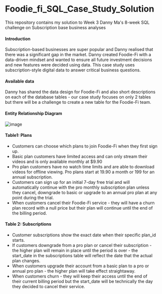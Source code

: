 # Foodie_fi_SQL_Case_Study_Solution
This repository contains my solution to Week 3 Danny Ma's 8-week SQL challenge on Subscription base business analyses

#### Introduction
Subscription-based businesses are super popular and Danny realised that there was a significant gap in the market. Danny created Foodie-Fi with a data-driven mindset and wanted to ensure all future investment decisions and new features were decided using data. This case study uses subscription-style digital data to answer critical business questions.

#### Available data
Danny has shared the data design for Foodie-Fi and also short descriptions on each of the database tables - our case study focuses on only 2 tables but there will be a challenge to create a new table for the Foodie-Fi team.

#### Entity Relationship Diagram
![image](https://github.com/DataStance1/Foodie_fi_SQL_Case_Study_Solution/assets/114801619/bebee734-c09e-480b-9fa6-46fce5f2dc2f)

#### Table1: Plans
- Customers can choose which plans to join Foodie-Fi when they first sign up.
- Basic plan customers have limited access and can only stream their videos and is only available monthly at $9.90
- Pro plan customers have no watch time limits and are able to download videos for offline viewing. Pro plans start at 19.90 a month or 199 for an annual subscription.
- Customers can sign up for an initial 7-day free trial and will automatically continue with the pro monthly subscription plan unless they cancel, downgrade to basic or upgrade to an annual pro plan at any point during the trial.
- When customers cancel their Foodie-Fi service - they will have a churn plan record with a null price but their plan will continue until the end of the billing period.

#### Table 2: Subscriptions
- Customer subscriptions show the exact date when their specific plan_id starts.
- If customers downgrade from a pro plan or cancel their subscription - the higher plan will remain in place until the period is over - the start_date in the subscriptions table will reflect the date that the actual plan changes.
- When customers upgrade their account from a basic plan to a pro or annual pro plan - the higher plan will take effect straightaway.
- When customers churn - they will keep their access until the end of their current billing period but the start_date will be technically the day they decided to cancel their service.
